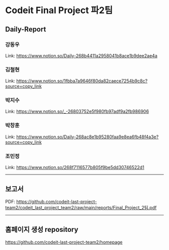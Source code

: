 # Codeit Final Project 파2팀
## Daily-Report
### 강동우
Link: https://www.notion.so/Daily-268b4411a2958041b8ace1b9dee2ae4a

### 김철현
Link: https://www.notion.so/1fbba7a9646f80da82caece7254b9c8c?source=copy_link

### 박지수
Link: https://www.notion.so/_-26803752e5f980fb97adf9a2fb986906

### 박창훈
Link: https://www.notion.so/Daily-268ac8e1b95280faa9e8ea6fb48f4a3e?source=copy_link

### 조민정
Link: https://www.notion.so/268f7116577b805f9be5dd30746522d1

---
## 보고서
PDF: https://github.com/codeit-last-project-team2/codeit_last_project_team2/raw/main/reports/Final_Project_2팀.pdf

---
## 홈페이지 생성 repository
https://github.com/codeit-last-project-team2/homepage
